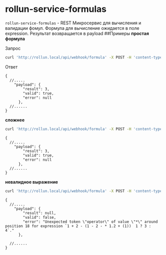 
# rollun-service-formulas

`rollun-service-formulas` - REST Микросервис для вычисления и валидации фомул.
Формула для вычисление ожидается в поле expression.
Результат возвращается в payload
##Примеры
**простая формула**

Запрос
```bash
curl 'http://rollun.local/api/webhook/formula' -X POST -H 'content-type: application/json' --data-binary '{"expression": "1 + 2"}'
```
Ответ 
```json5
{
  //.....
	"payload": {
        "result": 3,
        "valid": true,
        "error": null
      },
  //......
}
```

**сложнее**
```bash
curl 'http://rollun.local/api/webhook/formula' -X POST -H 'content-type: application/json' --data-binary '{"expression": "1 + 2 - (1 - 2 * -1.2 + (1)) / 1 ? 3 : 4"}'
```
```json5
{
  //.....
	"payload": {
        "result": 3,
        "valid": true,
        "error": null
      },
  //......
}
```
**невалидное выражение**
```bash
curl 'http://rollun.local/api/webhook/formula' -X POST -H 'content-type: application/json' --data-binary '{"expression": "1 + 2 - (1 - 2 - * 1.2 + (1))  1 ? 3 : 4"}'
```
```json5
{
  //.....
	"payload": {
        "result": null,
        "valid": false,
        "error": "Unexpected token \"operator\" of value \"*\" around position 18 for expression `1 + 2 - (1 - 2 - * 1.2 + (1))  1 ? 3 : 4`."
      },

  //......
}
```